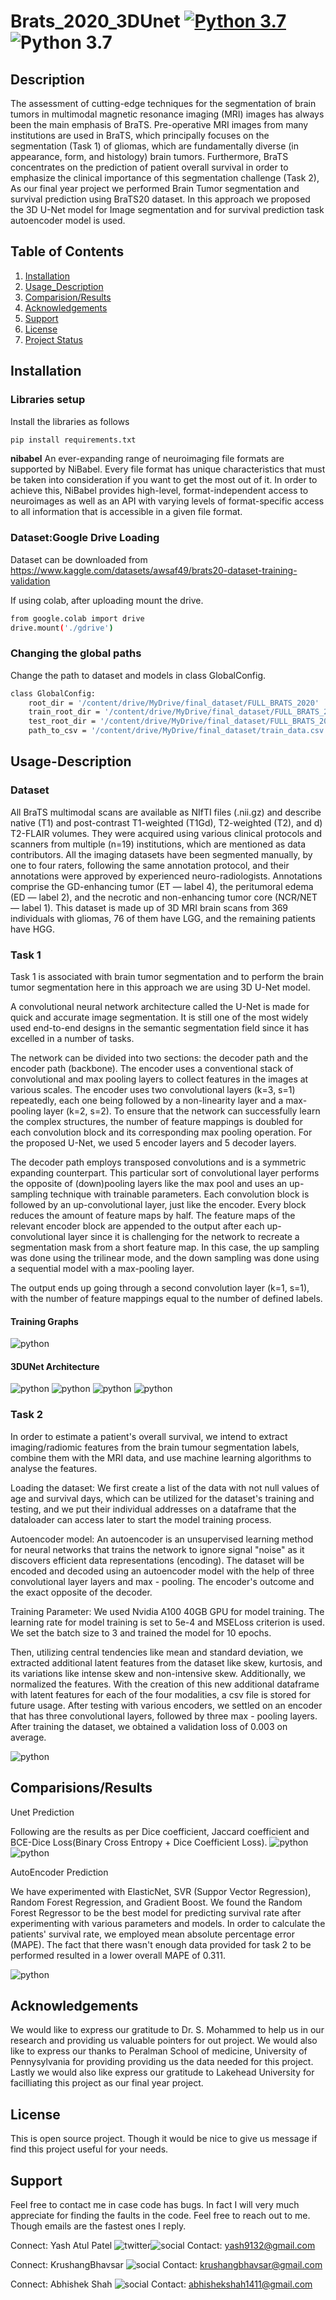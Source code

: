 # Brats_2020_3DUnet [![Python 3.7](https://img.shields.io/badge/python-3.7-blue.svg)](https://www.python.org/downloads/release/python-360/) ![Python 3.7](https://img.shields.io/badge/Last%20Updated-30th%20Oct-green) 
## Description 
The assessment of cutting-edge techniques for the segmentation of brain tumors in multimodal magnetic resonance imaging (MRI) images has always been the main emphasis of BraTS. Pre-operative MRI images from many institutions are used in BraTS, which principally focuses on the segmentation (Task 1) of gliomas, which are fundamentally diverse (in appearance, form, and histology) brain tumors. Furthermore, BraTS concentrates on the prediction of patient overall survival in order to emphasize the clinical importance of this segmentation challenge (Task 2), As our final year project we performed Brain Tumor segmentation and survival prediction using BraTS20 dataset. In this approach we proposed the 3D U-Net model for Image segmentation and for survival prediction task autoencoder model is used.

## Table of Contents

1. [Installation](#Installation)
2. [Usage_Description](#Usage-Description)
3. [Comparision/Results](Comparisions/Results)
4. [Acknowledgements](#Acknowledgements)
5. [Support](#Support)
6. [License](#License)
7. [Project Status](#Project-Status)



## Installation
### Libraries setup

Install the libraries as follows
```bash
pip install requirements.txt
```
**nibabel**
An ever-expanding range of neuroimaging file formats are supported by NiBabel. Every file format has unique characteristics that must be taken into consideration if you want to get the most out of it. In order to achieve this, NiBabel provides high-level, format-independent access to neuroimages as well as an API with varying levels of format-specific access to all information that is accessible in a given file format. 

### Dataset:Google Drive Loading

Dataset can be downloaded from https://www.kaggle.com/datasets/awsaf49/brats20-dataset-training-validation

If using colab, after uploading mount the drive.

```bash
from google.colab import drive
drive.mount('./gdrive')
```
### Changing the global paths

Change the path to dataset and models in class GlobalConfig.

```bash
class GlobalConfig:
    root_dir = '/content/drive/MyDrive/final_dataset/FULL_BRATS_2020'
    train_root_dir = '/content/drive/MyDrive/final_dataset/FULL_BRATS_2020/BraTS2020_TrainingData/MICCAI_BraTS2020_TrainingData'
    test_root_dir = '/content/drive/MyDrive/final_dataset/FULL_BRATS_2020/BraTS2020_ValidationData/MICCAI_BraTS2020_ValidationData'
    path_to_csv = '/content/drive/MyDrive/final_dataset/train_data.csv'
```

## Usage-Description
### Dataset

All BraTS multimodal scans are available as NIfTI files (.nii.gz) and describe native (T1) and post-contrast T1-weighted (T1Gd), T2-weighted (T2), and d) T2-FLAIR volumes. They were acquired using various clinical protocols and scanners from multiple (n=19) institutions, which are mentioned as data contributors. All the imaging datasets have been segmented manually, by one to four raters, following the same annotation protocol, and their annotations were approved by experienced neuro-radiologists. Annotations comprise the GD-enhancing tumor (ET — label 4), the peritumoral edema (ED — label 2), and the necrotic and non-enhancing tumor core (NCR/NET — label 1). This dataset is made up of 3D MRI brain scans from 369 individuals with gliomas, 76 of them have LGG, and the remaining patients have HGG.

### Task 1
Task 1 is associated with brain tumor segmentation and to perform the brain tumor segmentation here in this approach we are using 3D U-Net model.

A convolutional neural network architecture called the U-Net is made for quick and accurate image segmentation. It is still one of the most widely used end-to-end designs in the semantic segmentation field since it has excelled in a number of tasks.

The network can be divided into two sections: the decoder path and the encoder path (backbone). The encoder uses a conventional stack of convolutional and max pooling layers to collect features in the images at various scales. The encoder uses two convolutional layers (k=3, s=1) repeatedly, each one being followed by a non-linearity layer and a max-pooling layer (k=2, s=2). To ensure that the network can successfully learn the complex structures, the number of feature mappings is doubled for each convolution block and its corresponding max pooling operation. For the proposed U-Net, we used 5 encoder layers and 5 decoder layers.

The decoder path employs transposed convolutions and is a symmetric expanding counterpart. This particular sort of convolutional layer performs the opposite of (down)pooling layers like the max pool and uses an up-sampling technique with trainable parameters. Each convolution block is followed by an up-convolutional layer, just like the encoder. Every block reduces the amount of feature maps by half. The feature maps of the relevant encoder block are appended to the output after each up-convolutional layer since it is challenging for the network to recreate a segmentation mask from a short feature map. In this case, the up sampling was done using the trilinear mode, and the down sampling was done using a sequential model with a max-pooling layer.

The output ends up going through a second convolution layer (k=1, s=1), with the number of feature mappings equal to the number of defined labels. 


#### Training Graphs 
![python](readme_images/training.PNG)

#### 3DUNet Architecture 
![python](readme_images/unet_1.jpeg)
![python](readme_images/unet_2.jpeg)
![python](readme_images/unet_3.jpeg)
![python](readme_images/unet_4.jpeg)

### Task 2

In order to estimate a patient's overall survival, we intend to extract imaging/radiomic features from the brain tumour segmentation labels, combine them with the MRI data, and use machine learning algorithms to analyse the features.

Loading the dataset: We first create a list of the data with not null values of age and survival days, which can be utilized for the dataset's training and testing, and we put their individual addresses on a dataframe that the dataloader can access later to start the model training process.

Autoencoder model: An autoencoder is an unsupervised learning method for neural networks that trains the network to ignore signal "noise" as it discovers efficient data representations (encoding). The dataset will be encoded and decoded using an autoencoder model with the help of three convolutional layer layers and max - pooling. The encoder's outcome and the exact opposite of the decoder.

Training Parameter: We used Nvidia A100 40GB GPU for model training.
The learning rate for model training is set to 5e-4 and MSELoss criterion is used. We set the batch size to 3 and trained the model for 10 epochs.

Then, utilizing central tendencies like mean and standard deviation, we extracted additional latent features from the dataset like skew, kurtosis, and its variations like intense skew and non-intensive skew. Additionally, we normalized the features. With the creation of this new additional dataframe with latent features for each of the four modalities, a csv file is stored for future usage. After testing with various encoders, we settled on an encoder that has three convolutional layers, followed by three max - pooling layers. After training the dataset, we obtained a validation loss of 0.003 on average.


![python](readme_images/autoencoder.jpeg)

## Comparisions/Results

Unet Prediction

Following are the results as per Dice coefficient, Jaccard coefficient and BCE-Dice Loss(Binary Cross Entropy + Dice Coefficient Loss).
![python](readme_images/score_arjun_1.png)
![python](readme_images/result.gif)


AutoEncoder Prediction

We have experimented with ElasticNet, SVR (Suppor Vector Regression), Random Forest Regression, and Gradient Boost. We found the Random Forest Regressor to be the best model for predicting survival rate after experimenting with various parameters and models. In order to calculate the patients' survival rate, we employed mean absolute percentage error (MAPE). The fact that there wasn't enough data provided for task 2 to be performed resulted in a lower overall MAPE of 0.311.

![python](readme_images/AE_result.gif)

## Acknowledgements
We would like to express our gratitude to Dr. S. Mohammed to help us in our research and providing us valuable pointers for out project. We would also like to express our thanks to Peralman School of medicine, University of Pennysylvania for providing providing us the data needed for this project. Lastly we would also like express our gratitude to Lakehead University for facilliating this project as our final year project.

## License
This is open source project. Though it would be nice to give us message if find this project useful for your needs.

## Support
Feel free to contact me in case code has bugs. In fact I will very much appreciate for finding the faults in the code. Feel free to reach out to me. Though emails are the fastest ones I reply.

Connect: Yash Atul Patel ![twitter](https://img.shields.io/twitter/follow/yashpatel?style=social)![social](https://img.shields.io/github/followers/YashPatel91?style=social) 
Contact: yash9132@gmail.com 

Connect: KrushangBhavsar ![social](https://img.shields.io/github/followers/KrushangBhavsar?style=social) 
Contact: krushangbhavsar@gmail.com


Connect: Abhishek Shah ![social](https://img.shields.io/github/followers/shah1411?style=social) 
Contact: abhishekshah1411@gmail.com
